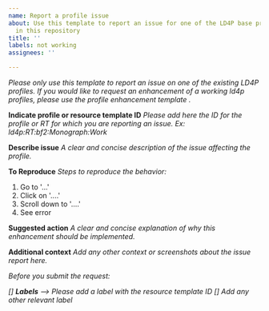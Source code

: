 ```yaml
---
name: Report a profile issue
about: Use this template to report an issue for one of the LD4P base profiles located
  in this repository
title: ''
labels: not working
assignees: ''

---
```


_Please only use this template to report an issue on one of the existing LD4P profiles. If you would like to request an enhancement of a working ld4p profiles, please use the profile enhancement template ._

**Indicate profile or resource template ID**
_Please add here the ID for the profile or RT for which you are reporting an issue. Ex: ld4p:RT:bf2:Monograph:Work_

**Describe issue**
_A clear and concise description of the issue affecting the profile._

**To Reproduce**
_Steps to reproduce the behavior:_
1. Go to '...'
2. Click on '....'
3. Scroll down to '....'
4. See error

**Suggested action**
_A clear and concise explanation of why this enhancement should be implemented._

**Additional context**
_Add any other context or screenshots about the issue report here._

_Before you submit the request:_

_[] **Labels** -->  Please add a label with the resource template ID_
_[] Add any other relevant label_
